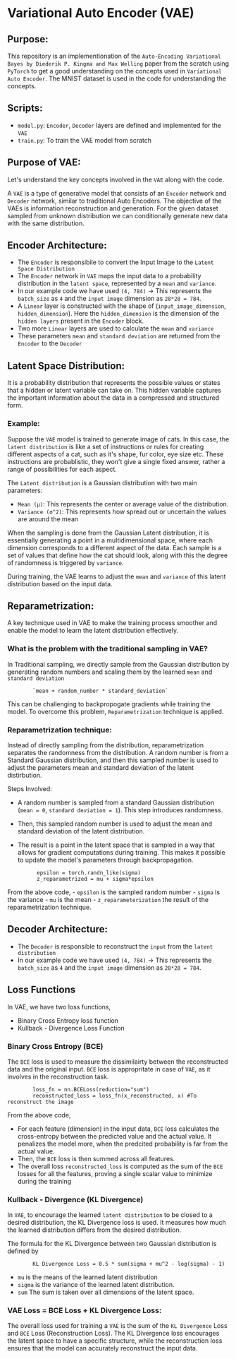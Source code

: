 # Variational Auto Encoder (VAE)

## Purpose:
This repository is an implementionation of the `Auto-Encoding Variational Bayes by Diederik P. Kingma and Max Welling` paper from the scratch using `PyTorch` to get a good understanding on the concepts used in `Variational Auto Encoder`. The MNIST dataset is used in the code for understanding the concepts.

## Scripts:
- `model.py`: `Encoder`, `Decoder` layers are defined and implemented for the `VAE`
- `train.py`: To train the VAE model from scratch

## Purpose of VAE:

Let's understand the key concepts involved in the `VAE` along with the code.

A `VAE` is a type of generative model that consists of an `Encoder` network and `Decoder` network, similar to traditional Auto Encoders. The objective of the VAEs is information reconstruction and generation. For the given dataset sampled from unknown distribution we can conditionally generate new data with the same distribution.

## Encoder Architecture:

- The `Encoder` is responsibile to convert the Input Image to the `Latent Space Distribution`
- The `Encoder` network in `VAE` maps the input data to a probability distribution in the `latent space`, represented by a `mean` and `variance`.
- In our example code we have used `(4, 784)` -> This represents the `batch_size` as `4` and the `input image` dimension as `28*28 = 784`.
- A `Linear` layer is constructed with the shape of (`input_image_dimension`, `hidden_dimension`). Here the `hidden_dimension` is the dimension of the `hidden layers` present in the `Encoder` block.
- Two more `Linear` layers are used to calculate the `mean` and `variance`
- These parameters `mean` and `standard deviation` are returned from the `Encoder` to the `Decoder`

## Latent Space Distribution:

It is a probability distribution that represents the possible values or states that a hidden or latent variable can take on. This hidden variable captures the important information about the data in a compressed and structured form.

### Example:

Suppose the `VAE` model is trained to generate image of cats. In this case, the `latent distribution` is like a set of instructions or rules for creating different aspects of a cat, such as it's shape, fur color, eye size etc. These instructions are probablistic, they won't give  a single fixed answer, rather a range of possibilities for each aspect.

The `Latent distribution` is a Gaussian distribution with two main parameters:

- `Mean (μ)`: This represents the center or average value of the distribution.
- `Variance (σ^2)`: This represents how spread out or uncertain the values are around the mean

When the sampling is done from the Gaussian Latent distribution, it is essentially generating a point in a multidimensional space, where each dimension corresponds to a different aspect of the data. Each sample is a set of values that define how the cat should look, along with this the degree of randomness is triggered by `variance`.

During training, the VAE learns to adjust the `mean` and `variance` of this latent distribution based on the input data.

## Reparametrization:

A key technique used in VAE to make the training process smoother and enable the model to learn the latent distribution effectively.

### What is the problem with the traditional sampling in VAE?

In Traditional sampling, we directly sample from the Gaussian distribution by generating random numbers and scaling them by the learned `mean` and `standard deviation`

            `mean + random_number * standard_deviation`

This can be challenging to backpropogate gradients while training the model. To overcome this problem, `Reparametrization` technique is applied.

### Reparametrization technique:

Instead of directly sampling from the distribution, reparametrization separates the randomness from the distribution. A random number is from a Standard Gaussian distribution, and then this sampled number is used to adjust the parameters mean and standard deviation of the latent distirbution.

Steps Involved:

- A random number is sampled from a standard Gaussian distribution (`mean = 0`, `standard deviation = 1`). This step introduces randomness.
- Then, this sampled random number is used to adjust the mean and standard deviation of the latent distribution.
- The result is a point in the latent space that is sampled in a way that allows for gradient computations during training. This makes it possible to update the model's parameters through backpropagation.

            epsilon = torch.randn_like(sigma)
            z_reparametrized = mu + sigma*epsilon

From the above code, 
    - `epsilon` is the sampled random number
    - `sigma` is the variance
    - `mu` is the mean
    - `z_reparameterization` the result of the reparametrization technique.

## Decoder Architecture:

- The `Decoder` is responsible to reconstruct the `input` from the `latent distribution`
- In our example code we have used `(4, 784)` -> This represents the `batch_size` as `4` and the `input image` dimension as `28*28 = 784`.

## Loss Functions

In VAE, we have two loss functions,

- Binary Cross Entropy loss function
- Kullback - Divergence Loss Function

### Binary Cross Entropy (BCE)

The `BCE` loss is used to measure the dissimilairty between the reconstructed data and the original input. `BCE` loss is appropritate in case of `VAE`, as it involves in the reconstruction task.

            loss_fn = nn.BCELoss(reduction="sum")
            reconstructed_loss = loss_fn(x_reconstructed, x) #To reconstruct the image

From the above code,

- For each feature (dimension) in the input data, `BCE` loss calculates the cross-entropy between the predicted value and the actual value. It penalizes the model more, when the predcited probability is far from the actual value.
- Then, the `BCE` loss is then summed across all features.
- The overall loss `reconstructed_loss` is computed as the sum of the `BCE` losses for all the features, proving a single scalar value to minimize during the training

### Kullback - Divergence (KL Divergence)

In `VAE`, to encourage the learned `latent distribution` to be closed to a desired distribution, the KL Divergence loss is used. It measures how much the learned distribution differs from the desired distribution. 

The formula for the KL Divergence between two Gaussian distribution is defined by

            KL Divergence Loss = 0.5 * sum(sigma + mu^2 - log(sigma) - 1)

- `mu` is the means of the learned latent distribution
- `sigma` is the variance of the learned latent distribution.
- `sum` The sum is taken over all dimensions of the latent space.


### VAE Loss = BCE Loss + KL Divergence Loss:

The overall loss used for training a `VAE` is the sum of the `KL Divergence` Loss and `BCE` Loss (Reconstruction Loss). The KL Divergence loss encourages the latent space to have a specific structure, while the reconstruction loss ensures that the model can accurately reconstruct the input data.